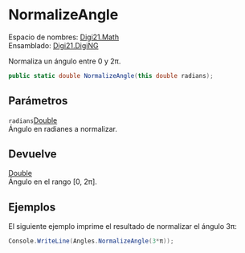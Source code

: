 # NormalizeAngle

Espacio de nombres: [Digi21.Math](/digi3d-net/programacion/.net/referencia/digi21.diging/digi21.math/)  
Ensamblado: [Digi21.DigiNG](/digi3d-net/programacion/.net/referencia/digi21.diging.plugin/digi21.diging/)

Normaliza un ángulo entre 0 y 2π.

```csharp
public static double NormalizeAngle(this double radians);
```

## Parámetros

`radians`[Double](https://docs.microsoft.com/en-us/dotnet/api/system.double?view=net-5.0)  
Ángulo en radianes a normalizar.

## Devuelve

[Double](https://docs.microsoft.com/en-us/dotnet/api/system.double?view=net-5.0)  
Ángulo en el rango \[0, 2π\].

## Ejemplos

El siguiente ejemplo imprime el resultado de normalizar el ángulo 3π:

```csharp
Console.WriteLine(Angles.NormalizeAngle(3*π));
```

